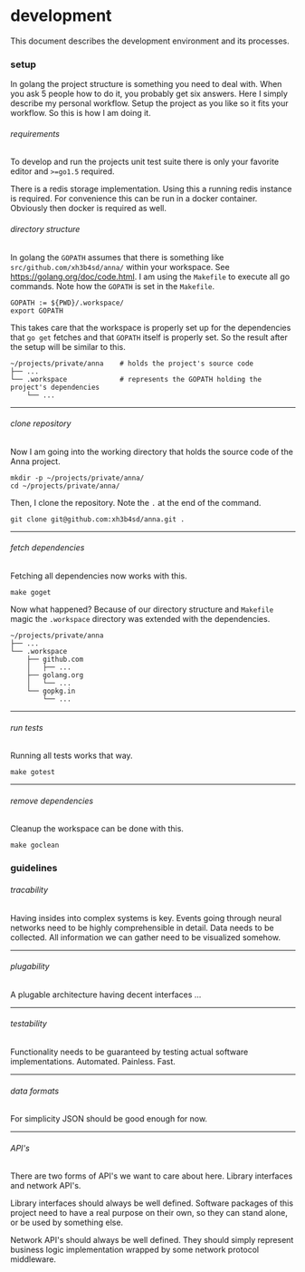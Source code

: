 # development
This document describes the development environment and its processes.

### setup
In golang the project structure is something you need to deal with. When you
ask 5 people how to do it, you probably get six answers. Here I simply describe
my personal workflow. Setup the project as you like so it fits your workflow.
So this is how I am doing it.

###### requirements
To develop and run the projects unit test suite there is only your favorite
editor and `>=go1.5` required.

There is a redis storage implementation. Using this a running redis instance is
required. For convenience this can be run in a docker container. Obviously then
docker is required as well.

###### directory structure
In golang the `GOPATH` assumes that there is something like
`src/github.com/xh3b4sd/anna/` within your workspace. See
https://golang.org/doc/code.html. I am using the `Makefile` to execute all go
commands. Note how the `GOPATH` is set in the `Makefile`.
```
GOPATH := ${PWD}/.workspace/
export GOPATH
```

This takes care that the workspace is properly set up for the dependencies that
`go get` fetches and that `GOPATH` itself is properly set. So the result after
the setup will be similar to this.
```
~/projects/private/anna    # holds the project's source code
├── ...
└── .workspace             # represents the GOPATH holding the project's dependencies
    └── ...
```

---

###### clone repository
Now I am going into the working directory that holds the source code of the
Anna project.
```
mkdir -p ~/projects/private/anna/
cd ~/projects/private/anna/
```

Then, I clone the repository. Note the `.` at the end of the command.
```
git clone git@github.com:xh3b4sd/anna.git .
```

---

###### fetch dependencies
Fetching all dependencies now works with this.
```
make goget
```

Now what happened? Because of our directory structure and `Makefile` magic the
`.workspace` directory was extended with the dependencies.
```
~/projects/private/anna
├── ...
└── .workspace
    ├── github.com
    │   ├── ...
    ├── golang.org
    │   └── ...
    └── gopkg.in
        └── ...
```

---

###### run tests
Running all tests works that way.
```
make gotest
```

---

###### remove dependencies
Cleanup the workspace can be done with this.
```
make goclean
```

### guidelines

###### tracability
Having insides into complex systems is key. Events going through neural
networks need to be highly comprehensible in detail. Data needs to be
collected. All information we can gather need to be visualized somehow.

---

###### plugability
A plugable architecture having decent interfaces ...

---

###### testability
Functionality needs to be guaranteed by testing actual software
implementations. Automated. Painless. Fast.

---

###### data formats
For simplicity JSON should be good enough for now.

---

###### API's
There are two forms of API's we want to care about here. Library interfaces and
network API's.

Library interfaces should always be well defined. Software packages of this
project need to have a real purpose on their own, so they can stand alone, or
be used by something else.

Network API's should always be well defined. They should simply represent
business logic implementation wrapped by some network protocol middleware.
